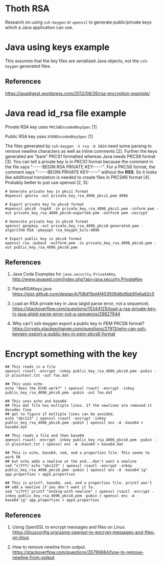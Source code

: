 # Thoth RSA

Research on using `ssh-keygen` or `openssl` to generate public/private keys
which a Java application can use.

# Java using keys example

This assumes that the key files are serialized Java objects, not the `ssh-keygen` generated files.

## References

<https://javadigest.wordpress.com/2012/08/26/rsa-encryption-example/>


# Java read id_rsa file example

Private RSA key uses `PKCS8EncodedKeySpec` \[1\]

Public RSA key uses `X509EncodedKeySpec` \[1\]

The files generated by `ssh-keygen -t rsa -b 1024` need some parsing
to remove newline characters as well as inline comments \[2\]. Further
the keys generated are "bare" PKCS1 formatted whereas Java needs
PKCS8 format \[3\]. You can tell a private key is in PKCS1 format because the comment
in the file says "-----BEGIN RSA PRIVATE KEY-----". For a PKCS8 format, the comment says
"-----BEGIN PRIVATE KEY-----" without the **RSS**. So it looks like additional translation is needed to
create files in PKCS#8 format \[4\]. Probably better to just use openssl \[2, 5\]:

```text
# Generate private key in pkcs1 format
#openssl genrsa -out private_key_rsa_4096_pkcs1.pem 4096

# Export private key to pkcs8 format
#openssl pkcs8 -topk8 -in private_key_rsa_4096_pkcs1.pem -inform pem -out private_key_rsa_4096_pkcs8-exported.pem -outform pem -nocrypt

# Generate private key in pkcs8 format
openssl genpkey -out private_key_rsa_4096_pkcs8-generated.pem -algorithm RSA -pkeyopt rsa_keygen_bits:4096

# Export public key in pkcs8 format
openssl rsa -pubout -outform pem -in private_key_rsa_4096_pkcs8.pem -out public_key_rsa_4096_pkcs8.pem

```

## References
1. Java Code Examples for `java.security.PrivateKey`. <http://www.javased.com/index.php?api=java.security.PrivateKey>

2. ParseRSAKeys.java <https://gist.github.com/destan/b708d11bd4f403506d6d5bb5fe6a82c5>

3. Load an RSA private key in Java (algid parse error, not a sequence). <https://stackoverflow.com/questions/15344125/load-a-rsa-private-key-in-java-algid-parse-error-not-a-sequence/29827944>

4. Why can't ssh-keygen export a public key in PEM PKCS8 format? <https://crypto.stackexchange.com/questions/27913/why-can-ssh-keygen-export-a-public-key-in-pem-pkcs8-format>



# Encrypt something with the key

```text
## This reads in a file
openssl rsautl -encrypt -inkey public_key_rsa_4096_pkcs8.pem -pubin -in plaintext.txt -out foo.dat 
```

```text
## This uses echo
echo "does the ECHO work?" | openssl rsautl -encrypt -inkey public_key_rsa_4096_pkcs8.pem -pubin -out foo.dat
```

```text
## This uses echo and base64
## This dat file has multiple lines. If the newlines are removed it decodes fine
## got to figure if multiple lines can be avoided.
echo "abc123" | openssl rsautl -encrypt -inkey public_key_rsa_4096_pkcs8.pem -pubin | openssl enc -A -base64 > base64.dat
```

```text
## This reads a file and then base64
openssl rsautl -encrypt -inkey public_key_rsa_4096_pkcs8.pem -pubin -in plaintext.txt | openssl enc -A -base64 > base64.dat
```

```text
## This is echo, base64, sed, and a properties file. This seems to work OK
## but echo adds a newline at the end...don't want a newline
sed "s|YYY|`echo "abc123" | openssl rsautl -encrypt -inkey public_key_rsa_4096_pkcs8.pem -pubin | openssl enc -A -base64`|g" app.properties > app2.properties
```

```text
## This is printf, base64, sed, and a properties file. printf won't
## add a newline if you don't want it to.
sed "s|YYY|`printf "ending-with newline" | openssl rsautl -encrypt -inkey public_key_rsa_4096_pkcs8.pem -pubin | openssl enc -A -base64`|g" app.properties > app3.properties
```

## References
1. Using OpenSSL to encrypt messages and files on Linux. <https://linuxconfig.org/using-openssl-to-encrypt-messages-and-files-on-linux>

2. How to remove newline from output. <https://stackoverflow.com/questions/35799684/how-to-remove-newline-from-output>